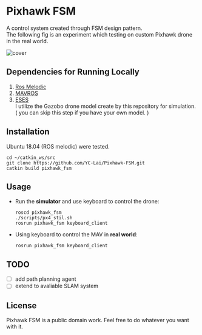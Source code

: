 # Pixhawk FSM
A control system created through FSM design pattern.  
The following fig is an experiment which testing on custom Pixhawk drone in the real world.

![cover](fig/test.gif)

## Dependencies for Running Locally
1. [Ros Melodic](http://wiki.ros.org/melodic/Installation) 
2. [MAVROS](https://github.com/mavlink/mavros)
3. [ESES](https://github.com/HKPolyU-UAV/E2ES.git)  
I utilize the Gazobo drone model create by this repository for simulation. ( you can skip this step if you have your own model. )

## Installation
Ubuntu 18.04 (ROS melodic) were tested.  

    cd ~/catkin_ws/src
    git clone https://github.com/YC-Lai/Pixhawk-FSM.git
    catkin build pixhawk_fsm

## Usage
- Run the **simulator** and use keyboard to control the drone:
    ```
    roscd pixhawk_fsm
    ./scripts/px4_stil.sh
    rosrun pixhawk_fsm keyboard_client
    ```
- Using keyboard to control the MAV in **real world**:
    ```
    rosrun pixhawk_fsm keyboard_client
    ```

## TODO
- [ ] add path planning agent
- [ ] extend to avaliable SLAM system

## License
Pixhawk FSM is a public domain work. Feel free to do whatever you want with it.